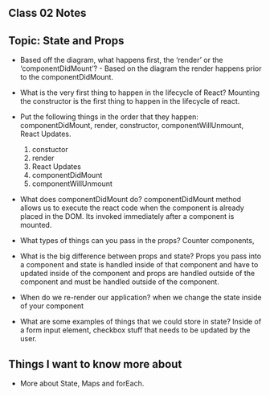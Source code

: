 ## Class 02 Notes
## Topic: State and Props
- Based off the diagram, what happens first, the ‘render’ or the ‘componentDidMount’? - Based on the diagram the render happens prior to the componentDidMount.
- What is the very first thing to happen in the lifecycle of React? Mounting the constructor is the first thing to happen in the lifecycle of react.
- Put the following things in the order that they happen: componentDidMount, render, constructor, componentWillUnmount, React Updates.
  1. constuctor
  2. render
  3. React Updates
  4. componentDidMount
  5. componentWillUnmount

- What does componentDidMount do? componentDidMount method allows us to execute the react code when the component is already placed in the DOM. Its invoked immediately after a component is mounted.

- What types of things can you pass in the props? Counter components,
- What is the big difference between props and state? Props you pass into a component and state is handled inside of that component and have to updated inside of the component and props are handled outside of the component and must be handled outside of the component.
- When do we re-render our application? when we change the state inside of your component
- What are some examples of things that we could store in state? Inside of a form input element, checkbox stuff that needs to be updated by the user. 

## Things I want to know more about
- More about State, Maps and forEach.
